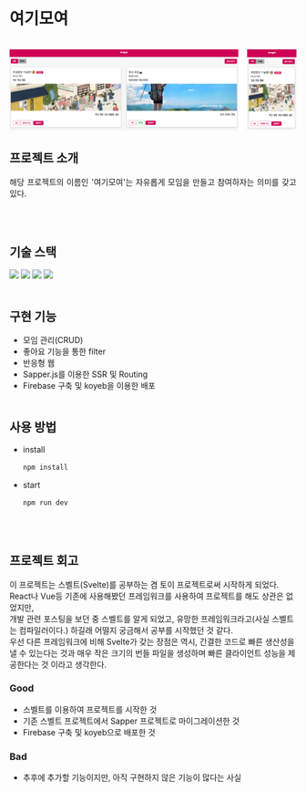<!-- 개요 -->
# 여기모여
<p align="center">
  <br>
    <img src="./static/메인.PNG">
  <br>
</p>

<!-- 프로젝트 소개 -->
## 프로젝트 소개
<p align="justify">
해당 프로젝트의 이름인 '여기모여'는 자유롭게 모임을 만들고 참여하자는 의미를 갖고 있다.
</p>
<br><br>

<!-- 사용 기술 -->
## 기술 스택
<img src="https://img.shields.io/badge/Svelte-FF7B00?style=flat&logo=Svelte&logoColor=white"/>
<img src="https://img.shields.io/badge/Sapper-009896?style=flat&logo=Svelte&logoColor=white"/>
<img src="https://img.shields.io/badge/Firebase-ffd400?style=flat&logo=Firebase&logoColor=white"/>
<img src="https://img.shields.io/badge/Koyeb-212121?style=flat&logo=Koyeb&logoColor=white"/>
<br><br>

<!-- 구현 기능 -->
## 구현 기능
* 모임 관리(CRUD)
* 좋아요 기능을 통한 filter
* 반응형 웹
* Sapper.js를 이용한 SSR 및 Routing
* Firebase 구축 및 koyeb을 이용한 배포
<br><br>

<!-- 사용 방법 -->
## 사용 방법
* install
  ```sh
  npm install
  ```
* start
  ```sh
  npm run dev
  ```
<br><br>

<!-- 프로젝트 회고 -->
## 프로젝트 회고
이 프로젝트는 스벨트(Svelte)를 공부하는 겸 토이 프로젝트로써 시작하게 되었다.<br>
React나 Vue등 기존에 사용해봤던 프레임워크를 사용하여 프로젝트를 해도 상관은 없었지만,<br>
개발 관련 포스팅을 보던 중 스벨트를 알게 되었고, 유망한 프레임워크라고(사실 스벨트는 컴파일러이다.) 하길래 어떨지 궁금해서 공부를 시작했던 것 같다.<br>
우선 다른 프레임워크에 비해 Svelte가 갖는 장점은 역시, 간결한 코드로 빠른 생산성을 낼 수 있는다는 것과 매우 작은 크기의 번들 파일을 생성하며 빠른 클라이언트 성능을 제공한다는 것 이라고 생각한다.<br>
### Good
* 스벨트를 이용하여 프로젝트를 시작한 것
* 기존 스벨트 프로젝트에서 Sapper 프로젝트로 마이그레이션한 것
* Firebase 구축 및 koyeb으로 배포한 것
### Bad
* 추후에 추가할 기능이지만, 아직 구현하지 않은 기능이 많다는 사실
<br><br>